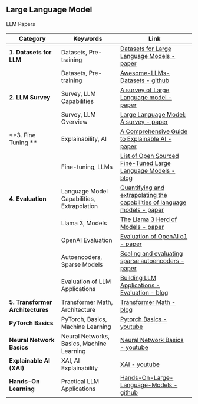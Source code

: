 ## Large Language Model

LLM Papers

<!--
Datasets for Large Language Models: : https://arxiv.org/pdf/2402.18041
Awesome-LLMs-Datasets: https://github.com/lmmlzn/Awesome-LLMs-Datasets?tab=readme-ov-file#general-pre-training-corpora
A survey of Large Language model: https://arxiv.org/pdf/2303.18223
Large Language Model : A survey : https://arxiv.org/pdf/2402.06196
A Comprehensive Guide to Explainable AI : https://arxiv.org/pdf/2412.00800
Quantifying and extrapolating the capabilities of language models: https://arxiv.org/pdf/2206.04615
The Llama 3 Herd of Models : https://arxiv.org/pdf/2407.21783
Evaluation of OpenAI o1: https://arxiv.org/pdf/2409.18486
Scaling and evaluating sparse autoencoders: https://arxiv.org/pdf/2406.04093
List of Open Sourced Fine-Tuned Large Language Models (LLM) : https://sungkim11.medium.com/list-of-open-sourced-fine-tuned-large-language-models-llm-8d95a2e0dc76

Pytroch Basics: https://www.youtube.com/@machinelearningwithpytorch/videos

Hands-On-Large-Language-Models : https://github.com/HandsOnLLM/Hands-On-Large-a-Models
Neural Network Basics: https://www.youtube.com/watch?v=aircAruvnKk&list=PLZHQObOWTQDNU6R1_67000Dx_ZCJB-3pi
XAI : https://www.youtube.com/watch?v=8EQwpmK49sk&list=PLPTV0NXA_ZShaln9GfiHO_c0HzOSqLOGv
 -->

| **Category**                     | **Keywords**                               | **Link**                                                                                                                                                            |
| -------------------------------- | ------------------------------------------ | ------------------------------------------------------------------------------------------------------------------------------------------------------------------- |
| **1. Datasets for LLM**          | Datasets, Pre-training                     | [Datasets for Large Language Models - paper](https://arxiv.org/pdf/2402.18041)                                                                                      |
|                                  | Datasets, Pre-training                     | [Awesome-LLMs-Datasets - github](https://github.com/lmmlzn/Awesome-LLMs-Datasets?tab=readme-ov-file#general-pre-training-corpora)                                   |
| **2. LLM Survey**                | Survey, LLM Capabilities                   | [A survey of Large Language model - paper](https://arxiv.org/pdf/2303.18223)                                                                                        |
|                                  | Survey, LLM Overview                       | [Large Language Model: A survey - paper](https://arxiv.org/pdf/2402.06196)                                                                                          |
| **3. Fine Tuning **              | Explainability, AI                         | [A Comprehensive Guide to Explainable AI - paper](https://arxiv.org/pdf/2412.00800)                                                                                 |
|                                  | Fine-tuning, LLMs                          | [List of Open Sourced Fine-Tuned Large Language Models - blog](https://sungkim11.medium.com/list-of-open-sourced-fine-tuned-large-language-models-llm-8d95a2e0dc76) |
| **4. Evaluation**                | Language Model Capabilities, Extrapolation | [Quantifying and extrapolating the capabilities of language models - paper](https://arxiv.org/pdf/2206.04615)                                                       |
|                                  | Llama 3, Models                            | [The Llama 3 Herd of Models - paper](https://arxiv.org/pdf/2407.21783)                                                                                              |
|                                  | OpenAI Evaluation                          | [Evaluation of OpenAI o1 - paper](https://arxiv.org/pdf/2409.18486)                                                                                                 |
|                                  | Autoencoders, Sparse Models                | [Scaling and evaluating sparse autoencoders - paper](https://arxiv.org/pdf/2406.04093)                                                                              |
|                                  | Evaluation of LLM Applications             | [Building LLM Applications - Evaluation - blog](https://medium.com/@vipra_singh/building-llm-applications-evaluation-part-8-fcfa2f22bd1c#80c9)                      |
| **5. Transformer Architectures** | Transformer Math, Architecture             | [Transformer Math - blog](https://blog.eleuther.ai/transformer-math/)                                                                                               |
| **PyTorch Basics**               | PyTorch, Basics, Machine Learning          | [Pytorch Basics - youtube](https://www.youtube.com/@machinelearningwithpytorch/videos)                                                                              |
| **Neural Network Basics**        | Neural Networks, Basics, Machine Learning  | [Neural Network Basics - youtube](https://www.youtube.com/watch?v=aircAruvnKk&list=PLZHQObOWTQDNU6R1_67000Dx_ZCJB-3pi)                                              |
| **Explainable AI (XAI)**         | XAI, AI Explainability                     | [XAI - youtube](https://www.youtube.com/watch?v=8EQwpmK49sk&list=PLPTV0NXA_ZShaln9GfiHO_c0HzOSqLOGv)                                                                |
| **Hands-On Learning**            | Practical LLM Applications                 | [Hands-On-Large-Language-Models - github](https://github.com/HandsOnLLM/Hands-On-Large-a-Models)                                                                    |

